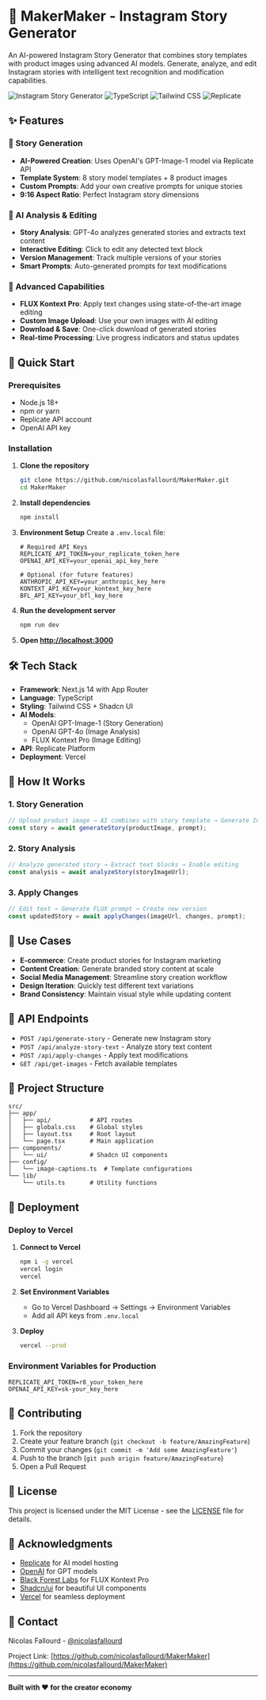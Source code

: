 # 📱 MakerMaker - Instagram Story Generator

An AI-powered Instagram Story Generator that combines story templates with product images using advanced AI models. Generate, analyze, and edit Instagram stories with intelligent text recognition and modification capabilities.

![Instagram Story Generator](https://img.shields.io/badge/Next.js-14-black?style=for-the-badge&logo=next.js)
![TypeScript](https://img.shields.io/badge/TypeScript-007ACC?style=for-the-badge&logo=typescript&logoColor=white)
![Tailwind CSS](https://img.shields.io/badge/Tailwind_CSS-38B2AC?style=for-the-badge&logo=tailwind-css&logoColor=white)
![Replicate](https://img.shields.io/badge/Replicate-FF6B6B?style=for-the-badge&logo=ai&logoColor=white)

## ✨ Features

### 🎨 Story Generation
- **AI-Powered Creation**: Uses OpenAI's GPT-Image-1 model via Replicate API
- **Template System**: 8 story model templates + 8 product images
- **Custom Prompts**: Add your own creative prompts for unique stories
- **9:16 Aspect Ratio**: Perfect Instagram story dimensions

### 🧠 AI Analysis & Editing
- **Story Analysis**: GPT-4o analyzes generated stories and extracts text content
- **Interactive Editing**: Click to edit any detected text block
- **Version Management**: Track multiple versions of your stories
- **Smart Prompts**: Auto-generated prompts for text modifications

### 🔧 Advanced Capabilities
- **FLUX Kontext Pro**: Apply text changes using state-of-the-art image editing
- **Custom Image Upload**: Use your own images with AI editing
- **Download & Save**: One-click download of generated stories
- **Real-time Processing**: Live progress indicators and status updates

## 🚀 Quick Start

### Prerequisites
- Node.js 18+ 
- npm or yarn
- Replicate API account
- OpenAI API key

### Installation

1. **Clone the repository**
   ```bash
   git clone https://github.com/nicolasfallourd/MakerMaker.git
   cd MakerMaker
   ```

2. **Install dependencies**
   ```bash
   npm install
   ```

3. **Environment Setup**
   Create a `.env.local` file:
   ```env
   # Required API Keys
   REPLICATE_API_TOKEN=your_replicate_token_here
   OPENAI_API_KEY=your_openai_api_key_here
   
   # Optional (for future features)
   ANTHROPIC_API_KEY=your_anthropic_key_here
   KONTEXT_API_KEY=your_kontext_key_here
   BFL_API_KEY=your_bfl_key_here
   ```

4. **Run the development server**
   ```bash
   npm run dev
   ```

5. **Open [http://localhost:3000](http://localhost:3000)**

## 🛠 Tech Stack

- **Framework**: Next.js 14 with App Router
- **Language**: TypeScript
- **Styling**: Tailwind CSS + Shadcn UI
- **AI Models**: 
  - OpenAI GPT-Image-1 (Story Generation)
  - OpenAI GPT-4o (Image Analysis)
  - FLUX Kontext Pro (Image Editing)
- **API**: Replicate Platform
- **Deployment**: Vercel

## 📖 How It Works

### 1. Story Generation
```typescript
// Upload product image → AI combines with story template → Generate Instagram story
const story = await generateStory(productImage, prompt);
```

### 2. Story Analysis
```typescript
// Analyze generated story → Extract text blocks → Enable editing
const analysis = await analyzeStory(storyImageUrl);
```

### 3. Apply Changes
```typescript
// Edit text → Generate FLUX prompt → Create new version
const updatedStory = await applyChanges(imageUrl, changes, prompt);
```

## 🎯 Use Cases

- **E-commerce**: Create product stories for Instagram marketing
- **Content Creation**: Generate branded story content at scale
- **Social Media Management**: Streamline story creation workflow
- **Design Iteration**: Quickly test different text variations
- **Brand Consistency**: Maintain visual style while updating content

## 🔑 API Endpoints

- `POST /api/generate-story` - Generate new Instagram story
- `POST /api/analyze-story-text` - Analyze story text content
- `POST /api/apply-changes` - Apply text modifications
- `GET /api/get-images` - Fetch available templates

## 📁 Project Structure

```
src/
├── app/
│   ├── api/           # API routes
│   ├── globals.css    # Global styles
│   ├── layout.tsx     # Root layout
│   └── page.tsx       # Main application
├── components/
│   └── ui/            # Shadcn UI components
├── config/
│   └── image-captions.ts  # Template configurations
└── lib/
    └── utils.ts       # Utility functions
```

## 🚀 Deployment

### Deploy to Vercel

1. **Connect to Vercel**
   ```bash
   npm i -g vercel
   vercel login
   vercel
   ```

2. **Set Environment Variables**
   - Go to Vercel Dashboard → Settings → Environment Variables
   - Add all API keys from `.env.local`

3. **Deploy**
   ```bash
   vercel --prod
   ```

### Environment Variables for Production
```env
REPLICATE_API_TOKEN=r8_your_token_here
OPENAI_API_KEY=sk-your_key_here
```

## 🤝 Contributing

1. Fork the repository
2. Create your feature branch (`git checkout -b feature/AmazingFeature`)
3. Commit your changes (`git commit -m 'Add some AmazingFeature'`)
4. Push to the branch (`git push origin feature/AmazingFeature`)
5. Open a Pull Request

## 📝 License

This project is licensed under the MIT License - see the [LICENSE](LICENSE) file for details.

## 🙏 Acknowledgments

- [Replicate](https://replicate.com/) for AI model hosting
- [OpenAI](https://openai.com/) for GPT models
- [Black Forest Labs](https://blackforestlabs.ai/) for FLUX Kontext Pro
- [Shadcn/ui](https://ui.shadcn.com/) for beautiful UI components
- [Vercel](https://vercel.com/) for seamless deployment

## 📧 Contact

Nicolas Fallourd - [@nicolasfallourd](https://github.com/nicolasfallourd)

Project Link: [https://github.com/nicolasfallourd/MakerMaker](https://github.com/nicolasfallourd/MakerMaker)

---

**Built with ❤️ for the creator economy**
